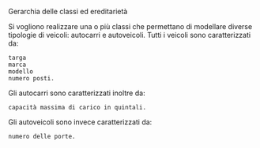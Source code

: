 Gerarchia delle classi ed ereditarietà

Si vogliono realizzare una o più classi che permettano di modellare diverse tipologie di veicoli: autocarri e autoveicoli. Tutti i veicoli sono caratterizzati da:

    targa
    marca
    modello
    numero posti.

Gli autocarri sono caratterizzati inoltre da:

    capacità massima di carico in quintali.

Gli autoveicoli sono invece caratterizzati da:

    numero delle porte.
